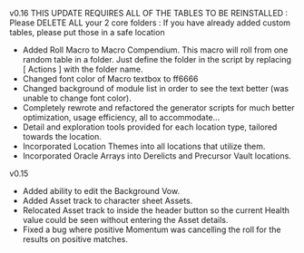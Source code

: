 v0.16
THIS UPDATE REQUIRES ALL OF THE TABLES TO BE REINSTALLED
: Please DELETE ALL your 2 core folders
: If you have already added custom tables, please put those in a safe location

- Added Roll Macro to Macro Compendium. This macro will roll from one random table in a folder. Just define the folder in the script by replacing [ Actions ] with the folder name.
- Changed font color of Macro textbox to ff6666
- Changed background of module list in order to see the text better (was unable to change font color).
- Completely rewrote and refactored the generator scripts for much better optimization, usage efficiency, all to accommodate...
- Detail and exploration tools provided for each location type, tailored towards the location.
- Incorporated Location Themes into all locations that utilize them.
- Incorporated Oracle Arrays into Derelicts and Precursor Vault locations.


v0.15
- Added ability to edit the Background Vow.
- Added Asset track to character sheet Assets.
- Relocated Asset track to inside the header button so the current Health value could be seen without entering the Asset details.
- Fixed a bug where positive Momentum was cancelling the roll for the results on positive matches.
